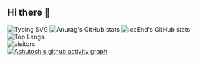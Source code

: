 ## Hi there 👋
![Typing SVG](https://readme-typing-svg.demolab.com/?lines=First+line+of+text;Second+line+of+text)
![Anurag's GitHub stats](https://github-readme-stats.vercel.app/api?username=W-ake)
![IceEnd's GitHub stats](https://github-immortality.vercel.app/api?username=W-ake)
<br/>
![Top Langs](https://github-readme-stats.vercel.app/api/top-langs/?username=W-ake)
<br/>
![visitors](https://visitor-badge.glitch.me/badge?page_id=W-ake&left_color=green&right_color=red)
<br/>
[![Ashutosh's github activity graph](https://github-readme-activity-graph.vercel.app/graph?username=W-ake&theme=tokyo-night)](https://github.com/ashutosh00710/github-readme-activity-graph)
<br/>




<!--
**W-ake/W-ake** is a ✨ _special_ ✨ repository because its `README.md` (this file) appears on your GitHub profile.

Here are some ideas to get you started:

- 🔭 I’m currently working on ...
- 🌱 I’m currently learning ...
- 👯 I’m looking to collaborate on ...
- 🤔 I’m looking for help with ...
- 💬 Ask me about ...
- 📫 How to reach me: ...
- 😄 Pronouns: ...
- ⚡ Fun fact: ...
-->
